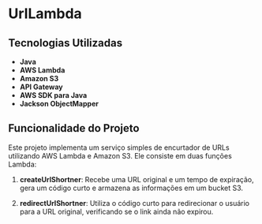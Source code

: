 
# UrlLambda

## Tecnologias Utilizadas

- **Java**
- **AWS Lambda**
- **Amazon S3**
- **API Gateway**
- **AWS SDK para Java**
- **Jackson ObjectMapper**

## Funcionalidade do Projeto

Este projeto implementa um serviço simples de encurtador de URLs utilizando AWS Lambda e Amazon S3. Ele consiste em duas funções Lambda:

1. **createUrlShortner**: Recebe uma URL original e um tempo de expiração, gera um código curto e armazena as informações em um bucket S3.

2. **redirectUrlShortner**: Utiliza o código curto para redirecionar o usuário para a URL original, verificando se o link ainda não expirou.
